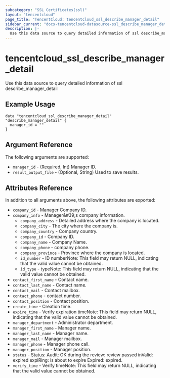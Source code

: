 ```yaml
---
subcategory: "SSL Certificates(ssl)"
layout: "tencentcloud"
page_title: "TencentCloud: tencentcloud_ssl_describe_manager_detail"
sidebar_current: "docs-tencentcloud-datasource-ssl_describe_manager_detail"
description: |-
  Use this data source to query detailed information of ssl describe_manager_detail
---
```


# tencentcloud_ssl_describe_manager_detail

Use this data source to query detailed information of ssl describe_manager_detail

## Example Usage

```hcl
data "tencentcloud_ssl_describe_manager_detail" "describe_manager_detail" {
  manager_id = ""
}
```

## Argument Reference

The following arguments are supported:

* `manager_id` - (Required, Int) Manager ID.
* `result_output_file` - (Optional, String) Used to save results.

## Attributes Reference

In addition to all arguments above, the following attributes are exported:

* `company_id` - Manager Company ID.
* `company_info` - Manager&amp;#39;s company information.
  * `company_address` - Detailed address where the company is located.
  * `company_city` - The city where the company is.
  * `company_country` - Company country.
  * `company_id` - Company ID.
  * `company_name` - Company Name.
  * `company_phone` - company phone.
  * `company_province` - Province where the company is located.
  * `id_number` - ID numberNote: This field may return NULL, indicating that the valid value cannot be obtained.
  * `id_type` - typeNote: This field may return NULL, indicating that the valid value cannot be obtained.
* `contact_first_name` - Contact name.
* `contact_last_name` - Contact name.
* `contact_mail` - Contact mailbox.
* `contact_phone` - contact number.
* `contact_position` - Contact position.
* `create_time` - Creation time.
* `expire_time` - Verify expiration timeNote: This field may return NULL, indicating that the valid value cannot be obtained.
* `manager_department` - Administrator department.
* `manager_first_name` - Manager name.
* `manager_last_name` - Manager name.
* `manager_mail` - Manager mailbox.
* `manager_phone` - Manager phone call.
* `manager_position` - Manager position.
* `status` - Status: Audit: OK during the review: review passed inValid: expired expiRing: is about to expire Expired: expired.
* `verify_time` - Verify timeNote: This field may return NULL, indicating that the valid value cannot be obtained.



